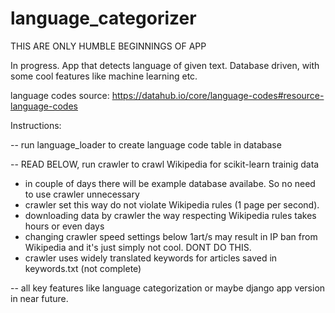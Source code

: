 # language_categorizer
THIS ARE ONLY HUMBLE BEGINNINGS OF APP

In progress. App that detects language of given text. Database driven, with some cool features like machine learning etc.  

language codes source: https://datahub.io/core/language-codes#resource-language-codes

Instructions:

-- run language_loader to create language code table in database

-- READ BELOW, run crawler to crawl Wikipedia for scikit-learn trainig data 
* in couple of days there will be example database availabe. So no need to use crawler unnecessary
* crawler set this way do not violate Wikipedia rules (1 page per second).
* downloading data by crawler the way respecting Wikipedia rules takes hours or even days
* changing crawler speed settings below 1art/s may result in IP ban from Wikipedia and it's just simply not cool. DONT DO THIS.
* crawler uses widely translated keywords for articles saved in keywords.txt (not complete)

-- all key features like language categorization or maybe django app version in near future.